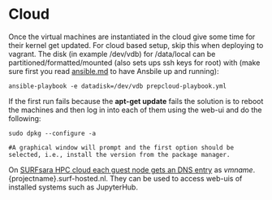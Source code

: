 # Cloud

Once the virtual machines are instantiated in the cloud give some time for their kernel get updated. For cloud based setup, skip this when deploying to vagrant. The disk (in example /dev/vdb) for /data/local can be partitioned/formatted/mounted (also sets ups ssh keys for root) with (make sure first you read [ansible.md](ansible.md) to have Ansbile up and running):
```
ansible-playbook -e datadisk=/dev/vdb prepcloud-playbook.yml
```

If the first run fails because the **apt-get update** fails the solution is to reboot the machines and then log in into each of them using the web-ui and do the following:
```
sudo dpkg --configure -a

#A graphical window will prompt and the first option should be selected, i.e., install the version from the package manager.
```

On [SURFsara HPC cloud each guest node gets an DNS entry](https://doc.hpccloud.surfsara.nl/access-your-VM) as ${vmname}.${projectname}.surf-hosted.nl. They can be used to access web-uis of installed systems such as JupyterHub.

